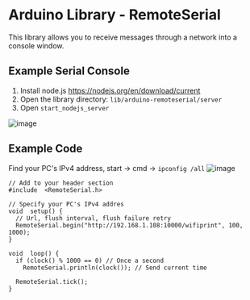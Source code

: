# Arduino Library - RemoteSerial

This library allows you to receive messages through a network into a console window.

## Example Serial Console

1. Install node.js https://nodejs.org/en/download/current
2. Open the library directory: `lib/arduino-remoteserial/server`
3. Open `start_nodejs_server`

![image](https://github.com/c-ridgway/arduino-remoteserial/assets/74696795/72ccb0ce-c4ac-409d-9048-891863e73480)


## Example Code

Find your PC's IPv4 address, start -> cmd -> `ipconfig /all`
![image](https://github.com/c-ridgway/arduino-remoteserial/assets/74696795/e4898085-45cf-4ad6-a854-5082ca249659)


```
// Add to your header section
#include  <RemoteSerial.h>

// Specify your PC's IPv4 addres
void  setup() {
  // Url, flush interval, flush failure retry
  RemoteSerial.begin("http://192.168.1.108:10000/wifiprint", 100, 1000);
}

void  loop() {
  if (clock() % 1000 == 0) // Once a second
    RemoteSerial.println(clock()); // Send current time

  RemoteSerial.tick();
}
```
